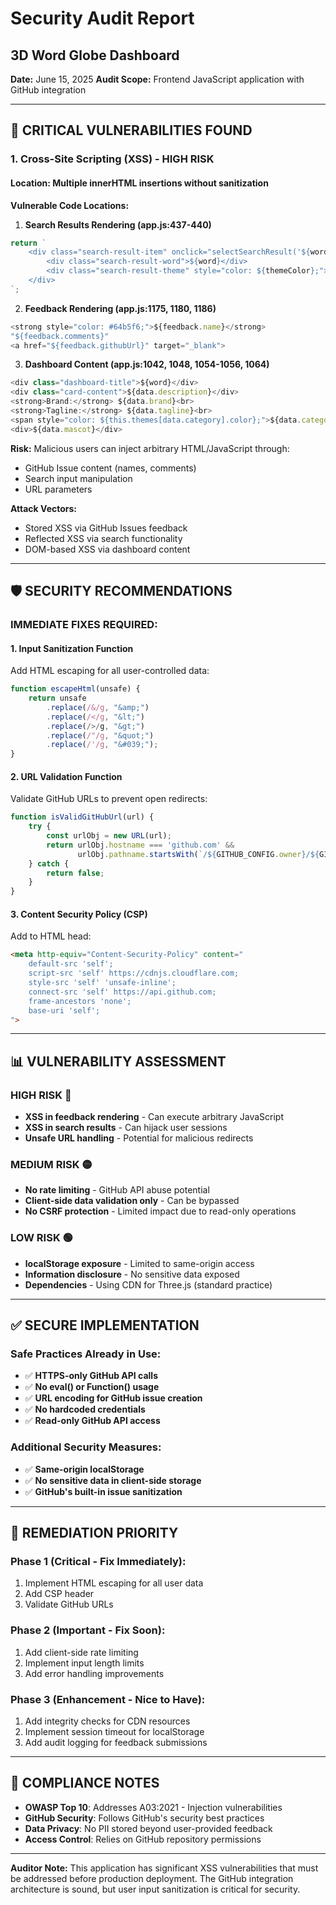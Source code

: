 # Security Audit Report
## 3D Word Globe Dashboard

**Date:** June 15, 2025
**Audit Scope:** Frontend JavaScript application with GitHub integration

---

## 🚨 **CRITICAL VULNERABILITIES FOUND**

### 1. **Cross-Site Scripting (XSS) - HIGH RISK**

#### **Location:** Multiple innerHTML insertions without sanitization

**Vulnerable Code Locations:**

1. **Search Results Rendering (app.js:437-440)**
```javascript
return `
    <div class="search-result-item" onclick="selectSearchResult('${word}')">
        <div class="search-result-word">${word}</div>
        <div class="search-result-theme" style="color: ${themeColor};">${theme}</div>
    </div>
`;
```

2. **Feedback Rendering (app.js:1175, 1180, 1186)**
```javascript
<strong style="color: #64b5f6;">${feedback.name}</strong>
"${feedback.comments}"
<a href="${feedback.githubUrl}" target="_blank">
```

3. **Dashboard Content (app.js:1042, 1048, 1054-1056, 1064)**
```javascript
<div class="dashboard-title">${word}</div>
<div class="card-content">${data.description}</div>
<strong>Brand:</strong> ${data.brand}<br>
<strong>Tagline:</strong> ${data.tagline}<br>
<span style="color: ${this.themes[data.category].color};">${data.category}</span>
<div>${data.mascot}</div>
```

**Risk:** Malicious users can inject arbitrary HTML/JavaScript through:
- GitHub Issue content (names, comments)
- Search input manipulation
- URL parameters

**Attack Vectors:**
- Stored XSS via GitHub Issues feedback
- Reflected XSS via search functionality
- DOM-based XSS via dashboard content

---

## 🛡️ **SECURITY RECOMMENDATIONS**

### **IMMEDIATE FIXES REQUIRED:**

#### 1. **Input Sanitization Function**
Add HTML escaping for all user-controlled data:

```javascript
function escapeHtml(unsafe) {
    return unsafe
        .replace(/&/g, "&amp;")
        .replace(/</g, "&lt;")
        .replace(/>/g, "&gt;")
        .replace(/"/g, "&quot;")
        .replace(/'/g, "&#039;");
}
```

#### 2. **URL Validation Function**
Validate GitHub URLs to prevent open redirects:

```javascript
function isValidGitHubUrl(url) {
    try {
        const urlObj = new URL(url);
        return urlObj.hostname === 'github.com' && 
               urlObj.pathname.startsWith(`/${GITHUB_CONFIG.owner}/${GITHUB_CONFIG.repo}/`);
    } catch {
        return false;
    }
}
```

#### 3. **Content Security Policy (CSP)**
Add to HTML head:

```html
<meta http-equiv="Content-Security-Policy" content="
    default-src 'self';
    script-src 'self' https://cdnjs.cloudflare.com;
    style-src 'self' 'unsafe-inline';
    connect-src 'self' https://api.github.com;
    frame-ancestors 'none';
    base-uri 'self';
">
```

---

## 📊 **VULNERABILITY ASSESSMENT**

### **HIGH RISK** 🔴
- **XSS in feedback rendering** - Can execute arbitrary JavaScript
- **XSS in search results** - Can hijack user sessions
- **Unsafe URL handling** - Potential for malicious redirects

### **MEDIUM RISK** 🟡
- **No rate limiting** - GitHub API abuse potential
- **Client-side data validation only** - Can be bypassed
- **No CSRF protection** - Limited impact due to read-only operations

### **LOW RISK** 🟢
- **localStorage exposure** - Limited to same-origin access
- **Information disclosure** - No sensitive data exposed
- **Dependencies** - Using CDN for Three.js (standard practice)

---

## ✅ **SECURE IMPLEMENTATION**

### **Safe Practices Already in Use:**
- ✅ **HTTPS-only GitHub API calls**
- ✅ **No eval() or Function() usage**
- ✅ **URL encoding for GitHub issue creation**
- ✅ **No hardcoded credentials**
- ✅ **Read-only GitHub API access**

### **Additional Security Measures:**
- ✅ **Same-origin localStorage**
- ✅ **No sensitive data in client-side storage**
- ✅ **GitHub's built-in issue sanitization**

---

## 🔧 **REMEDIATION PRIORITY**

### **Phase 1 (Critical - Fix Immediately):**
1. Implement HTML escaping for all user data
2. Add CSP header
3. Validate GitHub URLs

### **Phase 2 (Important - Fix Soon):**
1. Add client-side rate limiting
2. Implement input length limits
3. Add error handling improvements

### **Phase 3 (Enhancement - Nice to Have):**
1. Add integrity checks for CDN resources
2. Implement session timeout for localStorage
3. Add audit logging for feedback submissions

---

## 📝 **COMPLIANCE NOTES**

- **OWASP Top 10**: Addresses A03:2021 - Injection vulnerabilities
- **GitHub Security**: Follows GitHub's security best practices
- **Data Privacy**: No PII stored beyond user-provided feedback
- **Access Control**: Relies on GitHub repository permissions

---

**Auditor Note:** This application has significant XSS vulnerabilities that must be addressed before production deployment. The GitHub integration architecture is sound, but user input sanitization is critical for security.
